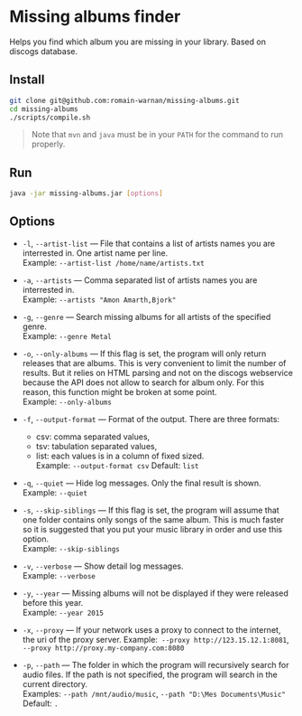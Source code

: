 # Missing albums finder

Helps you find which album you are missing in your library. Based on discogs database.

## Install

```bash
git clone git@github.com:romain-warnan/missing-albums.git
cd missing-albums
./scripts/compile.sh
```
> Note that `mvn` and `java` must be in your `PATH` for the command to run properly.

## Run

```bash
java -jar missing-albums.jar [options]
```

## Options

 - `-l`, `--artist-list` — File that contains a list of artists names you are interrested in. One artist name per line.  
 Example: `--artist-list /home/name/artists.txt`
    
 - `-a`, `--artists` — Comma separated list of artists names you are interrested in.  
 Example: `--artists "Amon Amarth,Bjork"`
 
 - `-g`, `--genre` — Search missing albums for all artists of the specified genre.  
 Example: `--genre Metal`
 
 - `-o`, `--only-albums` — If this flag is set, the program will only return releases that are albums.
 This is very convenient to limit the number of results.
 But it relies on HTML parsing and not on the discogs webservice because the API does not allow to search for album only.
 For this reason, this function might be broken at some point.  
 Example: `--only-albums`
   
 - `-f`, `--output-format` — Format of the output. There are three formats:
    - csv: comma separated values,
    - tsv: tabulation separated values,
    - list: each values is in a column of fixed sized.  
 Example: `--output-format csv`
 Default: `list`
 
 - `-q`, `--quiet` — Hide log messages. Only the final result is shown.  
 Example: `--quiet`
 
 - `-s`, `--skip-siblings` — If this flag is set, the program will assume that one folder contains only songs of the same album.
 This is much faster so it is suggested that you put your music library in order and use this option.  
 Example: `--skip-siblings`
    
 - `-v`, `--verbose` — Show detail log messages.  
 Example: `--verbose`
 
 - `-y`, `--year` — Missing albums will not be displayed if they were released before this year.  
 Example: `--year 2015`

 - `-x`, `--proxy` — If your network uses a proxy to connect to the internet, the uri of the proxy server.
 Example:` --proxy http://123.15.12.1:8081`, `--proxy http://proxy.my-company.com:8080`  

 - `-p`, `--path` — The folder in which the program will recursively search for audio files.
 If the path is not specified, the program will search in the current directory.  
 Examples: `--path /mnt/audio/music`, `--path "D:\Mes Documents\Music"`  
 Default: `.`